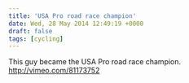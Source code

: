 ```yaml
---
title: 'USA Pro road race champion'
date: Wed, 28 May 2014 12:49:19 +0000
draft: false
tags: [cycling]
---
```


This guy became the USA Pro road race champion. http://vimeo.com/81173752